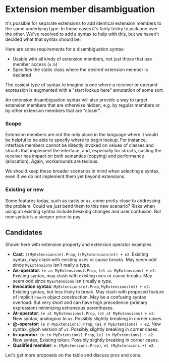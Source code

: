 # Extension member disambiguation

It's possible for separate extensions to add identical extension members to the same underlying type. In those cases it's fairly tricky to pick one over the other. We've resolved to add a syntax to help with this, but we haven't decided what that syntax should be.

Here are some requirements for a disambiguation syntax:

- Usable with all kinds of extension members, not just those that use member access (`a.b`)
- Specifies the static class where the desired extension member is declared

The easiest type of syntax to imagine is one where a receiver or operand expression is augmented with a "start lookup here" annotation of some sort.

An extension disambiguation syntax will also provide a way to target extension members that are otherwise hidden, e.g. by regular members or by other extension members that are "closer".

### Scope

Extension members are not the only place in the language where it would be helpful to be able to specify where to begin lookup. For instance, interface members cannot be directly invoked on values of classes and structs that implement the interface, and, especially for structs, casting the receiver has impact on both semantics (copying) and performance (allocation). Again, workarounds are tedious.

We should keep these broader scenarios in mind when selecting a syntax, even if we do not implement them yet beyond extensions.

### Existing or new

Some features today, such as casts or `as`, come pretty close to addressing the problem. Could we just bend them to this new scenario? Risks when using an existing syntax include breaking changes and user confusion. But new syntax is a steeper price to pay.

## Candidates

Shown here with extension property and extension operator examples.

- **Cast**: `((MyExtensions)e).Prop`, `((MyExtensions)e1) + e2`. Existing syntax, may clash with existing uses or cause breaks. May seem odd since `MyExtensions` isn't really a type. 
- **As-operator**: `(e as MyExtensions).Prop`, `(e1 as MyExtensions) + e2`. Existing syntax, may clash with existing uses or cause breaks. May seem odd since `MyExtensions` isn't really a type. 
- **Invocation syntax**: `MyExtensions(e).Prop`, `MyExtensions(e1) + e2`. Existing syntax, but less likely to break. May clash with proposed feature of implicit `new` in object construction. May be a confusing syntax overload. But very short and can have high precedence (primary expression) minimizing extraneous parentheses.
- **At-operator**: `(e at MyExtensions).Prop`, `(e1 at MyExtensions) + e2`. New syntax, analogous to `as`. Possibly slightly breaking in corner cases.
- **@-operator**: `(e @ MyExtensions).Prop`, `(e1 @ MyExtensions) + e2`. New syntax, glyph version of `at`. Possibly slightly breaking in corner cases.
- **In-operator**: `(e in MyExtensions).Prop`, `(e1 in MyExtensions) + e2`. New syntax, Existing token. Possibly slightly breaking in corner cases.
- **Qualified member**: `e.(MyExtensions.Prop)`, `e1 (MyExtensions.+) e2`.

Let's get more proposals on the table and discuss pros and cons.
